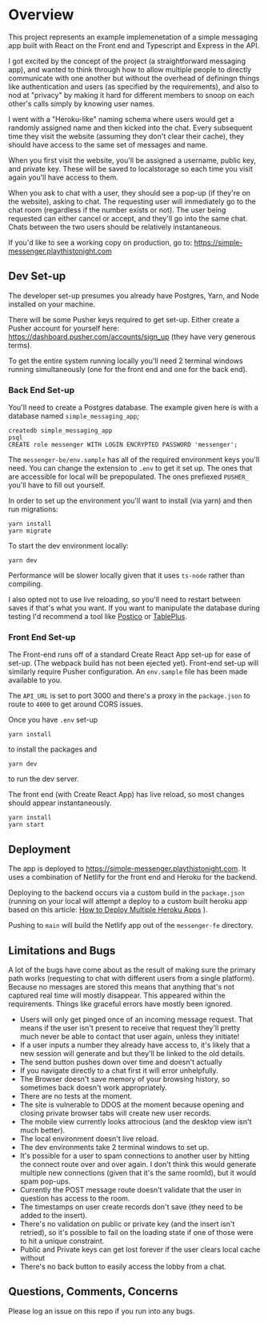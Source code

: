 # Overview

This project represents an example implemenetation of a simple messaging app built with React on the Front end and Typescript and Express in the API.

I got excited by the concept of the project (a straightforward messaging app), and wanted to think through how to allow multiple people to directly communicate with one another but without the overhead of definingn things like authentication and users (as specified by the requirements), and also to nod at "privacy" by making it hard for different members to snoop on each other's calls simply by knowing user names.

I went with a "Heroku-like" naming schema where users would get a randomly assigned name and then kicked into the chat. Every subsequent time they visit the website (assuming they don't clear their cache), they should have access to the same set of messages and name.

When you first visit the website, you'll be assigned a username, public key, and private key. These will be saved to localstorage so each time you visit again you'll have access to them.

When you ask to chat with a user, they should see a pop-up (if they're on the website), asking to chat. The requesting user will immediately go to the chat room (regardless if the number exists or not). The user being requested can either cancel or accept, and they'll go into the same chat. Chats between the two users should be relatively instantaneous.

If you'd like to see a working copy on production, go to: https://simple-messenger.playthistonight.com

## Dev Set-up

The developer set-up presumes you already have Postgres, Yarn, and Node installed on your machine.

There will be some Pusher keys required to get set-up. Either create a Pusher account for yourself here: https://dashboard.pusher.com/accounts/sign_up (they have very generous terms).

To get the entire system running locally you'll need 2 terminal windows running simultaneously (one for the front end and one for the back end).

### Back End Set-up

You'll need to create a Postgres database. The example given here is with a database named `simple_messaging_app`;

```
createdb simple_messaging_app
psql
CREATE role messenger WITH LOGIN ENCRYPTED PASSWORD 'messenger';
```

The `messenger-be/env.sample` has all of the required environment keys you'll need. You can change the extension to `.env` to get it set up. The ones that are accessible for local will be prepopulated. The ones prefiexed `PUSHER_` you'll have to fill out yourself.

In order to set up the environment you'll want to install (via yarn) and then run migrations:

```
yarn install
yarn migrate
```

To start the dev environment locally:

```
yarn dev
```

Performance will be slower locally given that it uses `ts-node` rather than compiling.

I also opted not to use live reloading, so you'll need to restart between saves if that's what you want. If you want to manipulate the database during testing I'd recommend a tool like [Postico](https://eggerapps.at/postico/) or [TablePlus](https://tableplus.com/).

### Front End Set-up

The Front-end runs off of a standard Create React App set-up for ease of set-up. (The webpack build has not been ejected yet). Front-end set-up will similarly require Pusher configuration. An `env.sample` file has been made available to you.

The `API_URL` is set to port 3000 and there's a proxy in the `package.json` to route to `4000` to get around CORS issues.

Once you have `.env` set-up

```
yarn install
```

to install the packages and

```
yarn dev
```

to run the dev server.

The front end (with Create React App) has live reload, so most changes should appear instantaneously.

```
yarn install
yarn start
```

## Deployment

The app is deployed to https://simple-messenger.playthistonight.com. It uses a combination of Netlify for the front end and Heroku for the backend.

Deploying to the backend occurs via a custom build in the `package.json` (running on your local will attempt a deploy to a custom built heroku app based on this article: [How to Deploy Multiple Heroku Apps](https://adampaxton.com/how-to-deploy-to-multiple-heroku-apps-from-the-same-git-repository/)
).

Pushing to `main` will build the Netlify app out of the `messenger-fe` directory.

## Limitations and Bugs

A lot of the bugs have come about as the result of making sure the primary path works (requesting to chat with different users from a single platform). Because no messages are stored this means that anything that's not captured real time will mostly disappear. This appeared within the requirements. Things like graceful errors have mostly been ignored.

- Users will only get pinged once of an incoming message request. That means if the user isn't present to receive that request they'll pretty much never be able to contact that user again, unless they initiate!
- If a user inputs a number they already have access to, it's likely that a new session will generate and but they'll be linked to the old details.
- The send button pushes down over time and doesn't actually
- If you navigate directly to a chat first it will error unhelpfully.
- The Browser doesn't save memory of your browsing history, so sometimes back doesn't work appropriately.
- There are no tests at the moment.
- The site is vulnerable to DDOS at the moment because opening and closing private browser tabs will create new user records.
- The mobile view currently looks attrocious (and the desktop view isn't much better).
- The local environment doesn't live reload.
- The dev environments take 2 terminal windows to set up.
- It's possible for a user to spam connections to another user by hitting the connect route over and over again. I don't think this would generate multiple new connections (given that it's the same roomId), but it would spam pop-ups.
- Currently the POST message route doesn't validate that the user in question has access to the room.
- The timestamps on user create records don't save (they need to be added to the insert).
- There's no validation on public or private key (and the insert isn't retried), so it's possible to fail on the loading state if one of those were to hit a unique constraint.
- Public and Private keys can get lost forever if the user clears local cache without
- There's no back button to easily access the lobby from a chat.

## Questions, Comments, Concerns

Please log an issue on this repo if you run into any bugs.
